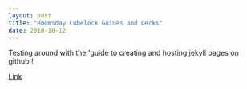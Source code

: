 ```yaml
---
layout: post
title: "Boomsday Cubelock Guides and Decks"
date: 2018-10-12
---
```


Testing around with the 'guide to creating and hosting jekyll pages on github'!

[Link](https://www.google.com)